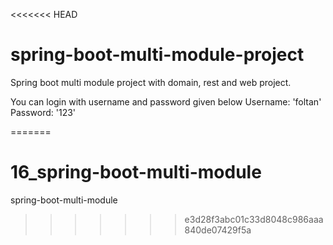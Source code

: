 <<<<<<< HEAD
# spring-boot-multi-module-project
Spring boot multi module project with domain, rest and web project. 


You can login with username and password given below
Username: 'foltan'
Password: '123'

=======
# 16_spring-boot-multi-module
spring-boot-multi-module
>>>>>>> e3d28f3abc01c33d8048c986aaa840de07429f5a
